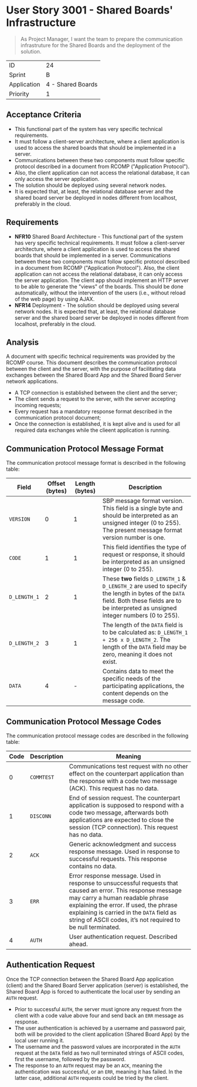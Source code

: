 # User Story 3001 - Shared Boards' Infrastructure

> As Project Manager, I want the team to prepare the communication infrastruture for the Shared Boards and the deployment of the solution.

|             |                   |
| ----------- | ----------------- |
| ID          | 24                |
| Sprint      | B                 |
| Application | 4 - Shared Boards |
| Priority    | 1                 |

## Acceptance Criteria

- This functional part of the system has very specific technical requirements.
- It must follow a client-server architecture, where a client application is used to access the shared boards that should be implemented in a server.
- Communications between these two components must follow specific protocol described in a document from RCOMP ("Application Protocol").
- Also, the client application can not access the relational database, it can only access the server application.
- The solution should be deployed using several network nodes.
- It is expected that, at least, the relational database server and the shared board server be deployed in nodes different from localhost, preferably in the cloud.

## Requirements

- **NFR10** Shared Board Architecture - This functional part of the system has very specific technical requirements. It must follow a client-server architecture, where a client application is used to access the shared boards that should be implemented in a server. Communications between these two components must follow specific protocol described in a document from RCOMP ("Application Protocol"). Also, the client application can not access the relational database, it can only access the server application. The client app should implement an HTTP server to be able to generate the "views" of the boards. This should be done automatically, without the intervention of the users (i.e., without reload of the web page) by using AJAX.
- **NFR14** Deployment - The solution should be deployed using several network nodes. It is expected that, at least, the relational database server and the shared board server be deployed in nodes different from localhost, preferably in the cloud.

## Analysis

A document with specific technical requirements was provided by the RCOMP course. This document describes the communication protocol between the client and the server, with the purpose of facilitating data exchanges between the Shared Board App and the Shared Board Server network applications.

- A TCP connection is established between the client and the server;
- The client sends a request to the server, with the server accepting incoming requests;
- Every request has a mandatory response format described in the communication protocol document;
- Once the connection is established, it is kept alive and is used for all required data exchanges while the clieent application is running.

## Communication Protocol Message Format

The communication protocol message format is described in the following table:

| Field        | Offset (bytes) | Length (bytes) | Description                                                                                                                                                                                   |
| ------------ | -------------- | -------------- | --------------------------------------------------------------------------------------------------------------------------------------------------------------------------------------------- |
| `VERSION`    | 0              | 1              | SBP message format version. This field is a single byte and should be interpreted as an unsigned integer (0 to 255). The present message format version number is one.                        |
| `CODE`       | 1              | 1              | This field identifies the type of request or response, it should be interpreted as an unsigned integer (0 to 255).                                                                            |
| `D_LENGTH_1` | 2              | 1              | These **two** fields `D_LENGTH_1` & `D_LENGTH_2` are used to specify the length in bytes of the `DATA` field. Both these fields are to be interpreted as unsigned integer numbers (0 to 255). |
| `D_LENGTH_2` | 3              | 1              | The length of the `DATA` field is to be calculated as: `D_LENGTH_1 + 256 x D_LENGTH_2`. The length of the `DATA` field may be zero, meaning it does not exist.                                |
| `DATA`       | 4              | -              | Contains data to meet the specific needs of the participating applications, the content depends on the message code.                                                                          |

## Communication Protocol Message Codes

The communication protocol message codes are described in the following table:

| Code | Description | Meaning                                                                                                                                                                                                                                                                                                |
| ---- | ----------- | ------------------------------------------------------------------------------------------------------------------------------------------------------------------------------------------------------------------------------------------------------------------------------------------------------ |
| 0    | `COMMTEST`  | Communications test request with no other effect on the counterpart application than the response with a code two message (ACK). This request has no data.                                                                                                                                             |
| 1    | `DISCONN`   | End of session request. The counterpart application is supposed to respond with a code two message, afterwards both applications are expected to close the session (TCP connection). This request has no data.                                                                                         |
| 2    | `ACK`       | Generic acknowledgment and success response message. Used in response to successful requests. This response contains no data.                                                                                                                                                                          |
| 3    | `ERR`       | Error response message. Used in response to unsuccessful requests that caused an error. This response message may carry a human readable phrase explaining the error. If used, the phrase explaining is carried in the `DATA` field as string of ASCII codes, it’s not required to be null terminated. |
| 4    | `AUTH`      | User authentication request. Described ahead.                                                                                                                                                                                                                                                          |

## Authentication Request

Once the TCP connection between the Shared Board App application (client) and the Shared Board Server application (server) is established, the Shared Board App is forced to authenticate the local user by sending an `AUTH` request.

- Prior to successful `AUTH`, the server must ignore any request from the client with a code value above four and send back an `ERR` message as response.
- The user authentication is achieved by a username and password pair, both will be provided to the client application (Shared Board App) by the local user running it.
- The username and the password values are incorporated in the `AUTH` request at the `DATA` field as two null terminated strings of ASCII codes, first the username, followed by the password.
- The response to an `AUTH` request may be an `ACK`, meaning the authentication was successful, or an `ERR`, meaning it has failed. In the latter case, additional `AUTH` requests could be tried by the client.
